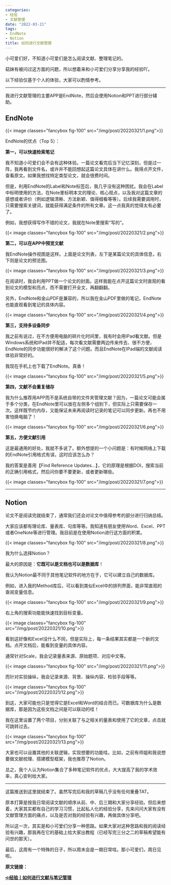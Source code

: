 ```yaml
---
categories:
- 经验
- 文献管理
date: "2022-03-21"
tags:
- EndNote
- Notion
title: 如何进行文献管理
---
```


小可爱们好，不知道小可爱们是怎么阅读文献、整理笔记的。

萜妹有被问过这方面的问题，所以想着来和小可爱们分享分享我的经验吖。

<!--more-->

以下经验仅基于个人的体验，大家可以酌情参考。

---

我进行文献管理的主要APP是EndNote，然后会使用Notion和PPT进行部分辅助。

## EndNote

{{< image classes="fancybox fig-100" src="/img/post/20220321/1.png">}}

EndNote的优点（Top 5）：

**第一，可以快速检索笔记**

我不知道小可爱们会不会有这种体验。一篇论文看完后当下记忆深刻，但是过一阵，我再看到文件名，或许并不能回想起这篇论文具体在讲什么。我得点开文件，查看原文。如果我想找特定类型论文，就会很费时间。

但是，利用EndNote的Label和Note标签后，我几乎没有这种困扰。我会在Label中标明使用的方法，在Note里标明本文的理论、核心观点，以及我对这篇文章的感想或者评价（例如逻辑清晰、方法新颖、值得细看等等）。后续我需要调用时，只需要搜索关键词，就能获得满足条件的所有文章。这一点我真的觉得太有必要了。

例如，我想获得写作不错的论文，我就在Note里搜索“写的”。

{{< image classes="fancybox fig-100" src="/img/post/20220321/2.png">}}

**第二，可以在APP中预览文献**

我EndNote操作视图是这样。上面是论文列表，左下是某篇论文的具体信息，右下则是论文的预览图。

{{< image classes="fancybox fig-100" src="/img/post/20220321/3.png">}}

在阅读时，我会利用PPT做一个论文的封面。这样我能在点开这篇论文时直观的看到论文的模型和亮点，而不需要打开全文，再翻翻翻。

另外，EndNote和金山PDF是兼容的，所以我在金山PDF里做的笔记，EndNote也能直观看到笔记的具体内容。

{{< image classes="fancybox fig-100" src="/img/post/20220321/4.png">}}

**第三，支持多设备同步**

我之前有说过，在不方便用电脑的碎片化时间里，我有时会用IPad看文献。但是Windows系统和IPad并不配适，每次看文献需要两边传来传去、很不方便，EndNote的同步功能很好的解决了这个问题。而且EndNote在IPad端的文献阅读体验非常好的。

我现在手机上也下载了EndNote。真香！

{{< image classes="fancybox fig-100" src="/img/post/20220321/5.png">}}

**第四，文献不会重复储存**

我为什么推荐用APP而不是系统自带的文件夹管理文献？因为，一篇论文可能会属于多个分类，在EndNote里可以放在左侧多个组别下，但实际上只需要保存一次。这样既节约内存，又能保证未来再阅读时记录的笔记可以同步更新。再也不用害怕换电脑了！

{{< image classes="fancybox fig-100" src="/img/post/20220321/6.png">}}

**第五，方便文献引用**

这是最通用的好处，我就不多说了。额外想提的一个小问题是：有时候网络上下载的EndNote引用格式有误，这时应该怎么办？

我的答案是善用【Find Reference Updates...】，它的原理是根据DOI，搜索当前的正确引用格式，然后问你要不要更新，或者更新哪些。

{{< image classes="fancybox fig-100" src="/img/post/20220321/7.png">}}

---

## Notion

论文不是阅读完就结束了，通常我们还会对论文中值得参考的部分进行归纳总结。

大家应该都有理论库、量表库、句库等等。我知道有朋友使用Word、Excel、PPT或者OneNote等进行管理。我目前是在使用Notion进行这方面的积累。

{{< image classes="fancybox fig-100" src="/img/post/20220321/8.png">}}

我为什么选择Notion？

最大的原因是：**它既可以是文档也可以是数据库**！

我认为Notion最不同于其他笔记软件的地方在于，它可以建立自己的数据库。

例如，进入我的Method库后，可以看到类似Excel中的排列界面，能非常直观的查阅变量信息。

{{< image classes="fancybox fig-100" src="/img/post/20220321/9.png">}}

右上角的搜索功能能快速找到目标变量。

{{< image classes="fancybox fig-100" src="/img/post/20220321/10.png">}}

看到这好像和Excel没什么不同，但是实际上，每一条结果其实都是一个新的文档。点开文档后，能看到变量的具体内容。

通常针对Scale，我会记录量表来源、原始题项、对应中文等。

{{< image classes="fancybox fig-100" src="/img/post/20220321/11.png">}}

而针对实验操纵，我会记录来源、背景、操纵内容、检验手段等等。

{{< image classes="fancybox fig-100" src="/img/post/20220321/12.png">}}

到这，大家可能也只是觉得它是Excel和Word的结合而已。可数据库为什么是数据库，那是因为这些文档之间是可以联动的哇！

我在这里设置了两个项目，分别关联了与之相关的量表和使用了它的文章，点击就可跳转过去。

{{< image classes="fancybox fig-100" src="/img/post/20220321/13.png">}}

大家也可以设置其他的关联逻辑，实现想要的功能哇。比如，之前有师姐和我说想要做文献梳理、搭建模型框架，我也推荐了Notion。

总之，我个人认为Notion集合了多种笔记软件的优点，大大提高了我的学术效率，真心安利给大家。

---

这篇推送到这里就结束了。虽然写完后和我的草稿几乎没有任何重叠TAT。

原本打算是按我日常阅读文献的顺序从前、中、后三期和大家分享经验。但后来想着，大家其实都有自己的学习习惯，比起私人化的经验分享，先来问问大家有没有文献管理方面的痛点，以及是否对我的经验有兴趣，再做具体分享吧。

所以这一次，其实是和小可爱们分享一种思路。如果大家对这种思路和我的阅读经验有兴趣，那我再在它的基础上给大家出教程（已经写完三分之二的草稿希望能有问世的那天）。

最后，这周有一个特殊的日子，所以周末会是一期日常哇。那小可爱们，周日见啦。

**原文链接：**

[**➪经验丨如何进行文献与笔记管理**](https://mp.weixin.qq.com/s?__biz=MzIwMDk1OTM2OQ==&mid=2247486367&idx=1&sn=f4679c93f140ec6effd834a02543ec6d&chksm=96f47f79a183f66f6a1f418f7584a859c86cc975d1b2e2777b7acb2440a0230e7910dc1761fe&cur_album_id=2319874473812148226&scene=189#wechat_redirect)